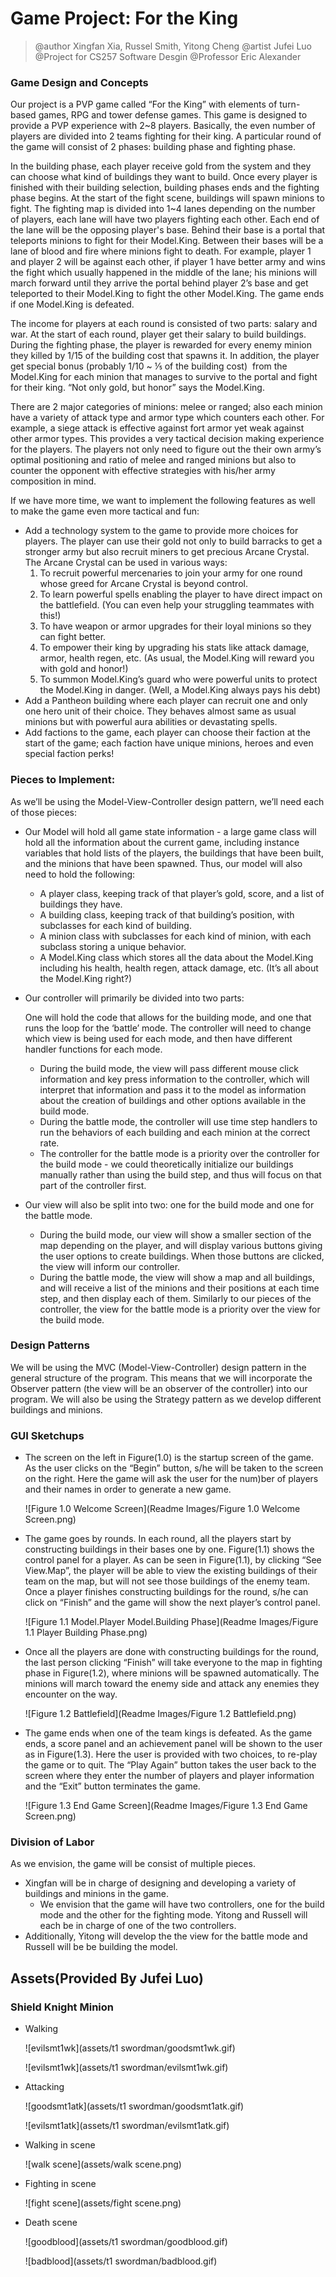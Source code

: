 # Game Project: For the King

>@author Xingfan Xia, Russel Smith, Yitong Cheng
>@artist Jufei Luo
>@Project for CS257 Software Desgin
>@Professor Eric Alexander

### Game Design and Concepts

Our project is a PVP game called “For the King” with elements of turn-based games, RPG and tower defense games. This game is designed to provide a PVP experience with 2~8 players. Basically, the even number of players are divided into 2 teams fighting for their king. A particular round of the game will consist of 2 phases: building phase and fighting phase. 

In the building phase, each player receive gold from the system and they can choose what kind of buildings they want to build. Once every player is finished with their building selection, building phases ends and the fighting phase begins. At the start of the fight scene, buildings will spawn minions to fight. The fighting map is divided into 1~4 lanes depending on the number of players, each lane will have two players fighting each other. Each end of the lane will be the opposing player's base. Behind their base is a portal that teleports minions to fight for their Model.King. Between their bases will be a lane of blood and fire where minions fight to death. For example, player 1 and player 2 will be against each other, if player 1 have better army and wins the fight which usually happened in the middle of the lane; his minions will march forward until they arrive the portal behind player 2’s base and get teleported to their Model.King to fight the other Model.King. The game ends if one Model.King is defeated.

The income for players at each round is consisted of two parts: salary and war. At the start of each round, player get their salary to build buildings. During the fighting phase, the player is rewarded for every enemy minion they killed by 1/15 of the building cost that spawns it. In addition, the player get special bonus (probably 1/10 ~ ⅕ of the building cost)  from the Model.King for each minion that manages to survive to the portal and fight for their king. “Not only gold, but honor” says the Model.King.

There are 2 major categories of minions: melee or ranged; also each minion have a variety of attack type and armor type which counters each other. For example, a siege attack is effective against fort armor yet weak against other armor types. This provides a very tactical decision making experience for the players. The players not only need to figure out the their own army’s optimal positioning and ratio of melee and ranged minions but also to counter the opponent with effective strategies with his/her army composition in mind. 

If we have more time, we want to implement the following features as well to make the game even more tactical and fun:

- Add a technology system to the game to provide more choices for players. The player can use their gold not only to build barracks to get a stronger army but also recruit miners to get precious Arcane Crystal. The Arcane Crystal can be used in various ways:
  1. To recruit powerful mercenaries to join your army for one round whose greed for Arcane Crystal is beyond control.
  2. To learn powerful spells enabling the player to have direct impact on the battlefield. (You can even help your struggling teammates with this!)
  3. To have weapon or armor upgrades for their loyal minions so they can fight better.
  4. To empower their king by upgrading his stats like attack damage, armor, health regen, etc. (As usual, the Model.King will reward you with gold and honor!)
  5. To summon Model.King’s guard who were powerful units to protect the Model.King in danger. (Well, a Model.King always pays his debt)
- Add a Pantheon building where each player can recruit one and only one hero unit of their choice. They behaves almost same as usual minions but with powerful aura abilities or devastating spells.
- Add factions to the game, each player can choose their faction at the start of the game; each faction have unique minions, heroes and even special faction perks!


### Pieces to Implement:

As we’ll be using the Model-View-Controller design pattern, we’ll need each of those pieces:

- Our Model will hold all game state information - a large game class will hold all the information about the current game, including instance variables that hold lists of the players, the buildings that have been built, and the minions that have been spawned. Thus, our model will also need to hold the following:

  - A player class, keeping track of that player’s gold, score, and a list of buildings they have.
  - A building class, keeping track of that building’s position, with subclasses for each kind of building.
  - A minion class with subclasses for each kind of minion, with each subclass storing a unique behavior.
  - A Model.King class which stores all the data about the Model.King including his health, health regen, attack damage, etc. (It’s all about the Model.King right?)

- Our controller will primarily be divided into two parts: 

  One will hold the code that allows for the building mode, and one that runs the loop for the ‘battle’ mode. The controller will need to change which view is being used for each mode, and then have different handler functions for each mode.

  - During the build mode, the view will pass different mouse click information and key press information to the controller, which will interpret that information and pass it to the model as information about the creation of buildings and other options available in the build mode. 
  - During the battle mode, the controller will use time step handlers to run the behaviors of each building and each minion at the correct rate.
  - The controller for the battle mode is a priority over the controller for the build mode - we could theoretically initialize our buildings manually rather than using the build step, and thus will focus on that part of the controller first.

- Our view will also be split into two: one for the build mode and one for the battle mode. 

  - During the build mode, our view will show a smaller section of the map depending on the player, and will display various buttons giving the user options to create buildings. When those buttons are clicked, the view will inform our controller. 
  - During the battle mode, the view will show a map and all buildings, and will receive a list of the minions and their positions at each time step, and then display each of them. Similarly to our pieces of the controller, the view for the battle mode is a priority over the view for the build mode.

### Design Patterns

We will be using the MVC (Model-View-Controller) design pattern in the general structure of the program. This means that we will incorporate the Observer pattern (the view will be an observer of the controller) into our program. We will also be using the Strategy pattern as we develop different buildings and minions. 

### GUI Sketchups

- The screen on the left in Figure(1.0) is the startup screen of the game. As the user clicks on the “Begin” button, s/he will be taken to the screen on the right. Here the game will ask the user for the num)ber of players and their names in order to generate a new game. 

  ![Figure 1.0 Welcome Screen](Readme Images/Figure 1.0 Welcome Screen.png)

- The game goes by rounds. In each round, all the players start by constructing buildings in their bases one by one. Figure(1.1) shows the control panel for a player. As can be seen in Figure(1.1), by clicking “See View.Map”, the player will be able to view the existing buildings of their team on the map, but will not see those buildings of the enemy team. Once a player finishes constructing buildings for the round, s/he can click on “Finish” and the game will show the next player’s control panel. 

  ![Figure 1.1  Model.Player Model.Building Phase](Readme Images/Figure 1.1  Player Building Phase.png)

- Once all the players are done with constructing buildings for the round, the last person clicking “Finish” will take everyone to the map in fighting phase in Figure(1.2), where minions will be spawned automatically. The minions will march toward the enemy side and attack any enemies they encounter on the way. 

  ![Figure 1.2 Battlefield](Readme Images/Figure 1.2 Battlefield.png)	

- The game ends when one of the team kings is defeated. As the game ends, a score panel and an achievement panel will be shown to the user as in Figure(1.3). Here the user is provided with two choices, to re-play the game or to quit. The “Play Again” button takes the user back to the screen where they enter the number of players and player information and the “Exit” button terminates the game.

  ![Figure 1.3 End Game Screen](Readme Images/Figure 1.3 End Game Screen.png)

### Division of Labor

As we envision, the game will be consist of multiple pieces. 

- Xingfan will be in charge of designing and developing a variety of buildings and minions in the game. 	
  - We envision that the game will have two controllers, one for the build mode and the other for the fighting mode. Yitong and Russell will each be in charge of one of the two controllers. 
- Additionally, Yitong will develop the the view for the battle mode and Russell will be be building the model.

## Assets(Provided By Jufei Luo)

### Shield Knight Minion

- Walking

  ![evilsmt1wk](assets/t1 swordman/goodsmt1wk.gif)

  ![evilsmt1wk](assets/t1 swordman/evilsmt1wk.gif)


- Attacking

  ![goodsmt1atk](assets/t1 swordman/goodsmt1atk.gif)

  ![evilsmt1atk](assets/t1 swordman/evilsmt1atk.gif)

- Walking in scene

  ![walk scene](assets/walk scene.png)

- Fighting in scene

  ![fight scene](assets/fight scene.png)

- Death scene

  ![goodblood](assets/t1 swordman/goodblood.gif)

  ![badblood](assets/t1 swordman/badblood.gif)